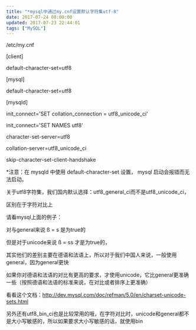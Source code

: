 ```yaml
---
title: "*mysql中通过my.cnf设置默认字符集utf-8"
date: 2017-07-24 08:00:00
updated: 2017-07-23 22:44:01
tags: ["MySQL"]
---
```

  

/etc/my.cnf

  

[client]

default-character-set=utf8

  

[mysql]

default-character-set=utf8

  

[mysqld]

init_connect='SET collation_connection = utf8_unicode_ci'

init_connect='SET NAMES utf8'

character-set-server=utf8

collation-server=utf8_unicode_ci

skip-character-set-client-handshake

  

*注意：在 mysqld 中使用 default-character-set 设置， mysql 启动会报错而无法启动。

  

关于utf8字符集，我们国内默认选择：utf8_general_ci而不是utf8_unicode_ci，

  

区别在于字符对比上

  

请看mysql上面的例子：

  

对与general来说 ß = s 是为true的

  

但是对于unicode来说 ß = ss 才是为true的，

  

其实他们的差别主要在德语和法语上，所以对于我们中国人来说，一般使用general，因为general更快

  

如果你对德语和法语的对比有更高的要求，才使用unicode，它比general更准确一些（按照德语和法语的标准来说，在对比或者排序上更准确）

  

看看这个文档：<http://dev.mysql.com/doc/refman/5.0/en/charset-unicode-sets.html>

  

另外还有utf8_bin_ci也是比较常用的哦，在字符对比时，unicode和general都不是大小写敏感的，所以如果要求大小写敏感的话，就使用bin

  

